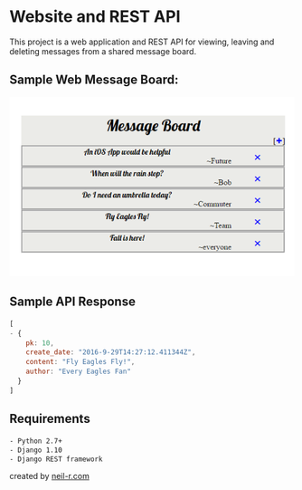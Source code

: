 # Website and REST API

This project is a web application and REST API for viewing, leaving and deleting messages from a shared message board.

## Sample Web Message Board:
![Web Message Board](https://github.com/r-neil/MessageBoard/blob/master/git-assets/MessageBoard-web.png)

## Sample API Response

```javascript
[ 
- {
    pk: 10,
    create_date: "2016-9-29T14:27:12.411344Z",
    content: "Fly Eagles Fly!",
    author: "Every Eagles Fan"
  }
]
```

## Requirements
	- Python 2.7+
	- Django 1.10
	- Django REST framework

created by [neil-r.com](http://www.neil-r.com) 
